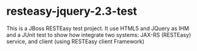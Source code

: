 # resteasy-jquery-2.3-test

This is a JBoss RESTEasy test project. It use HTML5 and JQuery as IHM and a JUnit test to show how integrate two systems: JAX-RS (RESTEasy) service, and client (using RESTEasy client Framework)

